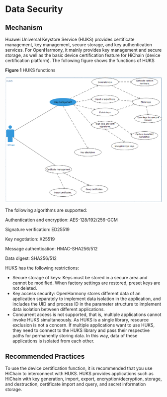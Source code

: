 # Data Security<a name="EN-US_TOPIC_0000001051690821"></a>

## Mechanism<a name="section11192175813293"></a>

Huawei Universal Keystore Service \(HUKS\) provides certificate management, key management, secure storage, and key authentication services. For OpenHarmony, it mainly provides key management and secure storage, as well as the basic device certification feature for HiChain \(device certification platform\). The following figure shows the functions of HUKS

**Figure  1**  HUKS functions<a name="fig34395461507"></a>  


![](figures/en-us_image_0000001051612048.png)

The following algorithms are supported:

Authentication and encryption: AES-128/192/256-GCM

Signature verification: ED25519

Key negotiation: X25519

Message authentication: HMAC-SHA256/512

Data digest: SHA256/512

HUKS has the following restrictions:

-   Secure storage of keys: Keys must be stored in a secure area and cannot be modified. When factory settings are restored, preset keys are not deleted.
-   Key access security: OpenHarmony stores different data of an application separately to implement data isolation in the application, and includes the UID and process ID in the parameter structure to implement data isolation between different applications.
-   Concurrent access is not supported, that is, multiple applications cannot invoke HUKS simultaneously. As HUKS is a single library, resource exclusion is not a concern. If multiple applications want to use HUKS, they need to connect to the HUKS library and pass their respective paths for permanently storing data. In this way, data of these applications is isolated from each other.

## Recommended Practices<a name="section174640713306"></a>

To use the device certification function, it is recommended that you use HiChain to interconnect with HUKS. HUKS provides applications such as HiChain with key generation, import, export, encryption/decryption, storage, and destruction, certificate import and query, and secret information storage.

